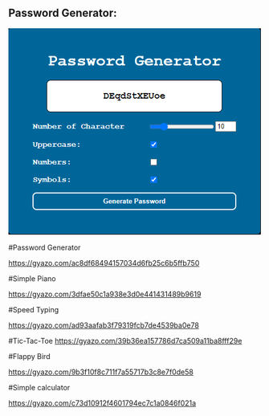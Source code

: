 Password Generator:
-------------------

![alt text](https://github.com/berkan-alci/javascript-games/blob/main/Images/Password-Gen.png)

#Password Generator

https://gyazo.com/ac8df68494157034d6fb25c6b5ffb750

#Simple Piano

https://gyazo.com/3dfae50c1a938e3d0e441431489b9619

#Speed Typing

https://gyazo.com/ad93aafab3f79319fcb7de4539ba0e78

#Tic-Tac-Toe
https://gyazo.com/39b36ea157786d7ca509a11ba8fff29e

#Flappy Bird

https://gyazo.com/9b3f10f8c711f7a55717b3c8e7f0de58

#Simple calculator

https://gyazo.com/c73d10912f4601794ec7c1a0846f021a
